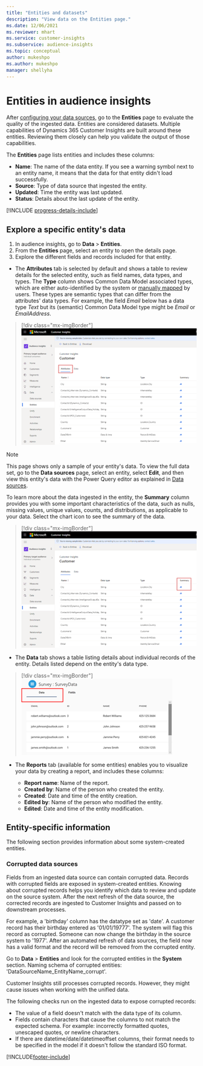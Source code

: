 ```yaml
---
title: "Entities and datasets"
description: "View data on the Entities page."
ms.date: 12/06/2021
ms.reviewer: mhart
ms.service: customer-insights
ms.subservice: audience-insights
ms.topic: conceptual
author: mukeshpo
ms.author: mukeshpo
manager: shellyha
---
```


# Entities in audience insights

After [configuring your data sources](data-sources.md), go to the **Entities** page to evaluate the quality of the ingested data. Entities are considered datasets. Multiple capabilities of Dynamics 365 Customer Insights are built around these entities. Reviewing them closely can help you validate the output of those capabilities.

The **Entities** page lists entities and includes these columns:

- **Name**: The name of the data entity. If you see a warning symbol next to an entity name, it means that the data for that entity didn't load successfully.
- **Source**: Type of data source that ingested the entity.
- **Updated**: Time the entity was last updated.
- **Status**: Details about the last update of the entity.

[!INCLUDE [progress-details-include](../includes/progress-details-pane.md)]

## Explore a specific entity's data

1. In audience insights, go to **Data** > **Entities**.
1. From the **Entities** page, select an entity to open the details page.  
1. Explore the different fields and records included for that entity.

- The **Attributes** tab is selected by default and shows a table to review details for the selected entity, such as field names, data types, and types. The **Type** column shows Common Data Model associated types, which are either auto-identified by the system or [manually mapped](map-entities.md) by users. These types are semantic types that can differ from the attributes' data types. For example, the field *Email* below has a data type *Text* but its (semantic) Common Data Model type might be *Email* or *EmailAddress*.

> [!div class="mx-imgBorder"]
> ![Fields table.](media/data-manager-entities-fields.PNG "Fields table")

> [!NOTE]
> This page shows only a sample of your entity's data. To view the full data set, go to the **Data sources** page, select an entity, select **Edit**, and then view this entity's data with the Power Query editor as explained in [Data sources](data-sources.md).

To learn more about the data ingested in the entity, the **Summary** column provides you with some important characteristics of the data, such as nulls, missing values, unique values, counts, and distributions, as applicable to your data. Select the chart icon to see the summary of the data.

> [!div class="mx-imgBorder"]
> ![Summary symbol.](media/data-manager-entities-summary.png "Data summary table")

- The **Data** tab shows a table listing details about individual records of the entity. Details listed depend on the entity's data type.

> [!div class="mx-imgBorder"]
> ![Select an entity.](media/data-manager-entities-data.png "Select an entity")

- The **Reports** tab (available for some entities) enables you to visualize your data by creating a report, and includes these columns:

  - **Report name**: Name of the report.
  - **Created by**: Name of the person who created the entity.
  - **Created**: Date and time of the entity creation.
  - **Edited by**: Name of the person who modified the entity.
  - **Edited**: Date and time of the entity modification. 

## Entity-specific information

The following section provides information about some system-created entities.

### Corrupted data sources

Fields from an ingested data source can contain corrupted data. Records with corrupted fields are exposed in system-created entities. Knowing about corrupted records helps you identify which data to review and update on the source system. After the next refresh of the data source, the corrected records are ingested to Customer Insights and passed on to downstream processes. 

For example, a 'birthday' column has the datatype set as 'date'. A customer record has their birthday entered as '01/01/19777'. The system will flag this record as corrupted. Someone can now change the birthday in the source system to '1977'. After an automated refresh of data sources, the field now has a valid format and the record will be removed from the corrupted entity. 

Go to **Data** > **Entities** and look for the corrupted entities in the **System** section. Naming schema of corrupted entities: 'DataSourceName_EntityName_corrupt'.

Customer Insights still processes corrupted records. However, they might cause issues when working with the unified data.

The following checks run on the ingested data to expose corrupted records: 

- The value of a field doesn't match with the data type of its column.
- Fields contain characters that cause the columns to not match the expected schema. For example: incorrectly formatted quotes, unescaped quotes, or newline characters.
- If there are datetime/date/datetimeoffset columns, their format needs to be specified in the model if it doesn't follow the standard ISO format.


[!INCLUDE[footer-include](../includes/footer-banner.md)]
